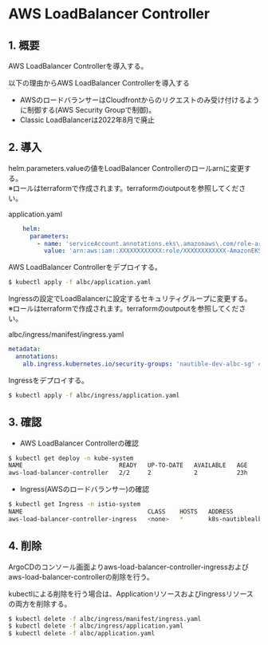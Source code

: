
# AWS LoadBalancer Controller

## 1. 概要

AWS LoadBalancer Controllerを導入する。  

以下の理由からAWS LoadBalancer Controllerを導入する  

- AWSのロードバランサーはCloudfrontからのリクエストのみ受け付けるように制御する(AWS Security Groupで制御)。  
- Classic LoadBalancerは2022年8月で廃止

## 2. 導入

helm.parameters.valueの値をLoadBalancer Controllerのロールarnに変更する。  
※ロールはterraformで作成されます。terraformのoutpoutを参照してください。

application.yaml
```YAML
    helm:
      parameters:
        - name: 'serviceAccount.annotations.eks\.amazonaws\.com/role-arn'
          value: 'arn:aws:iam::XXXXXXXXXXXX:role/XXXXXXXXXXXX-AmazonEKSLoadBalancerControllerRole' # 対象のロールarnに変更する。
```

AWS LoadBalancer Controllerをデプロイする。

```BASH
$ kubectl apply -f albc/application.yaml
```

Ingressの設定でLoadBalancerに設定するセキュリティグループに変更する。  
※ロールはterraformで作成されます。terraformのoutpoutを参照してください。

albc/ingress/manifest/ingress.yaml
```YAML
metadata:
  annotations:
    alb.ingress.kubernetes.io/security-groups: 'nautible-dev-albc-sg' # 対象のセキュリティグループに変更する。idまたは名称を指定する。
```

Ingressをデプロイする。

```BASH
$ kubectl apply -f albc/ingress/application.yaml
```


## 3. 確認

- AWS LoadBalancer Controllerの確認
```BASH
$ kubectl get deploy -n kube-system
NAME                           READY   UP-TO-DATE   AVAILABLE   AGE
aws-load-balancer-controller   2/2     2            2           23h
```

- Ingress(AWSのロードバランサー)の確認
```BASH
$ kubectl get Ingress -n istio-system
NAME                                   CLASS    HOSTS   ADDRESS                                                                        PORTS   AGE
aws-load-balancer-controller-ingress   <none>   *       k8s-nautiblealbingres-e139a26662-1579380625.ap-northeast-1.elb.amazonaws.com   80      49s
```

## 4. 削除

ArgoCDのコンソール画面よりaws-load-balancer-controller-ingressおよびaws-load-balancer-controllerの削除を行う。

kubectlによる削除を行う場合は、Applicationリソースおよびingressリソースの両方を削除する。

```BASH
$ kubectl delete -f albc/ingress/manifest/ingress.yaml
$ kubectl delete -f albc/ingress/application.yaml
$ kubectl delete -f albc/application.yaml
```
